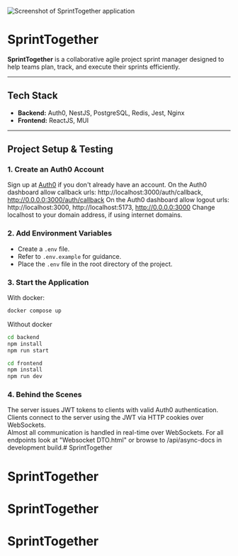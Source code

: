![Screenshot of SprintTogether application](screenshot_spring.png)

# SprintTogether

**SprintTogether** is a collaborative agile project sprint manager designed to help teams plan, track, and execute their sprints efficiently.

---

## Tech Stack

- **Backend:** Auth0, NestJS, PostgreSQL, Redis, Jest, Nginx
- **Frontend:** ReactJS, MUI

---

## Project Setup & Testing

### 1. Create an Auth0 Account
Sign up at [Auth0](https://auth0.com/) if you don't already have an account.
On the Auth0 dashboard allow callback urls: http://localhost:3000/auth/callback, http://0.0.0.0:3000/auth/callback
On the Auth0 dashboard allow logout urls: http://localhost:3000, http://localhost:5173, http://0.0.0.0:3000
Change localhost to your domain address, if using internet domains.

### 2. Add Environment Variables
- Create a `.env` file.  
- Refer to `.env.example` for guidance.  
- Place the `.env` file in the root directory of the project.

### 3. Start the Application
With docker:
```bash
docker compose up
```

Without docker
```bash
cd backend
npm install
npm run start
```

```bash
cd frontend
npm install
npm run dev
```


### 4. Behind the Scenes

The server issues JWT tokens to clients with valid Auth0 authentication.  
Clients connect to the server using the JWT via HTTP cookies over WebSockets.  
Almost all communication is handled in real-time over WebSockets.
For all endpoints look at "Websocket DTO.html" or browse to /api/async-docs in development build.# SprintTogether
# SprintTogether
# SprintTogether
# SprintTogether
